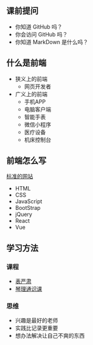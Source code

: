 ## 课前提问

- 你知道 GitHub 吗？
- 你会访问 GitHub 吗？
- 你知道 MarkDown 是什么吗？

## 什么是前端

- 狭义上的前端
  - 网页开发者
- 广义上的前端
  - 手机APP
  - 电脑客户端
  - 智能手表
  - 微信小程序
  - 医疗设备
  - 机床控制台 

## 前端怎么写

[标准的网站](https://tailwindui.com/templates)

- HTML
- CSS
- JavaScript
- BootStrap
- jQuery
- React
- Vue

## 学习方法

### 课程
- [表严肃](https://space.bilibili.com/44076852)
- [琴理通识课](https://www.bilibili.com/video/BV1kL4y1B7s5)

### 思维

- 兴趣是最好的老师
- 实践比记录更重要
- 想办法解决让自己不爽的东西
